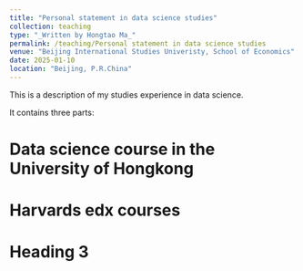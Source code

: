 ```yaml
---
title: "Personal statement in data science studies"
collection: teaching
type: "_Written by Hongtao Ma_"
permalink: /teaching/Personal statement in data science studies
venue: "Beijing International Studies Univeristy, School of Economics"
date: 2025-01-10
location: "Beijing, P.R.China"
---
```

This is a description of my studies experience in data science. 

It contains three parts:

Data science course in the University of Hongkong 
======

Harvards edx courses
======

Heading 3
======
